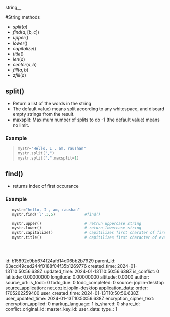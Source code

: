 string__

#String methods

+ $split(a)$
+ $find(a,[b,c])$
+ $upper()$
+ $lower()$
+ $capitalize()$
+ $title()$
+ $len(a)$
+ $center(a,b)$
+ $fill(a,b)$
+ $zfill(a)$


## split()

+ Return a list of the words in the string
+ The default value) means split according to any whitespace, and discard empty strings from the result.
+ maxsplit: Maximum number of splits to do  -1 (the default value) means no limit.

### Example

>```python
>mystr="Hello, I , am, raushan"
>mystr.split(",")
>mystr.split(",",maxsplit=1)
>```

## find()

+ returns index of first occurance

### Example

```python
   mystr="hello, I , am, raushan"
   mystr.find('l',3,5)             #find()

   mystr.upper()                   # retrun uppercase string
   mystr.lower()                   # return lowercase string
   mystr.capitalize()              # capitilizes first charater of first word of string. 
   mystr.title()                   # capitilizes first character of every word in string.


 

```
  

id: b15892e9bb674f24afd14d06bb2b7929
parent_id: 63ecd49ced244f0188f04f35b1269776
created_time: 2024-01-13T10:50:56.638Z
updated_time: 2024-01-13T10:50:56.638Z
is_conflict: 0
latitude: 0.00000000
longitude: 0.00000000
altitude: 0.0000
author: 
source_url: 
is_todo: 0
todo_due: 0
todo_completed: 0
source: joplin-desktop
source_application: net.cozic.joplin-desktop
application_data: 
order: 1705262259400
user_created_time: 2024-01-13T10:50:56.638Z
user_updated_time: 2024-01-13T10:50:56.638Z
encryption_cipher_text: 
encryption_applied: 0
markup_language: 1
is_shared: 0
share_id: 
conflict_original_id: 
master_key_id: 
user_data: 
type_: 1